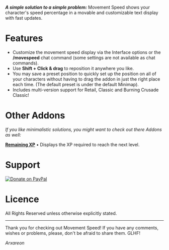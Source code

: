 ***A simple solution to a simple problem:*** Movement Speed shows your character's speed percentage in a movable and customizable text display with fast updates.

# Features
* Customize the movement speed display via the Interface options or the **/movespeed** chat command (some settings are not available as chat commands).
* Use **Shift + Click & drag** to reposition it anywhere you like.
* You may save a preset position to quickly set up the position on all of your characters without having to drag the addon in just the right place each time. (The default preset is under the default Minimap).
* Includes multi-version support for Retail, Classic and Burning Crusade Classic!

# Other Addons
*If you like minimalistic solutions, you might want to check out there Addons as well:*

**[Remaining XP](https://bitbucket.org/Arxareon/remaining-xp)** • Displays the XP required to reach the next level.

# Support
[![Donate on PayPal](https://upload.wikimedia.org/wikipedia/commons/thumb/b/b5/PayPal.svg/124px-PayPal.svg.png)](https://www.paypal.com/donate/?hosted_button_id=Z4FSAFKA5LX98)

# Licence
All Rights Reserved unless otherwise explicitly stated.

- - -
Thank you for checking out Movement Speed!
If you have any comments, wishes or problems, please, don't be afraid to share them. GLHF!

*Arxareon*